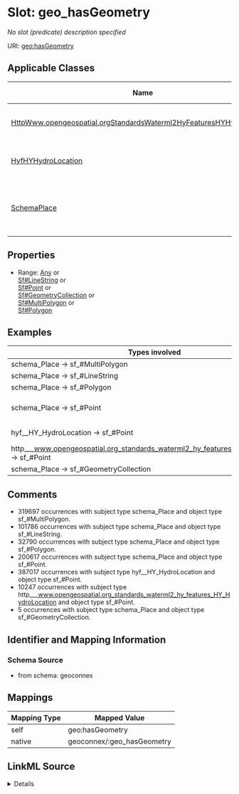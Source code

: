 

# Slot: geo_hasGeometry


_No slot (predicate) description specified_





URI: [geo:hasGeometry](http://www.opengis.net/ont/geosparql#hasGeometry)



<!-- no inheritance hierarchy -->





## Applicable Classes

| Name | Description | Modifies Slot |
| --- | --- | --- |
| [HttpWww.opengeospatial.orgStandardsWaterml2HyFeaturesHYHydroLocation](../classes/HttpWww.opengeospatial.orgStandardsWaterml2HyFeaturesHYHydroLocation.md) | No class (type) description specified |  no  |
| [HyfHYHydroLocation](../classes/HyfHYHydroLocation.md) | No class (type) description specified |  no  |
| [SchemaPlace](../classes/SchemaPlace.md) | Entities that have a somewhat fixed, physical extension |  no  |







## Properties

* Range: [Any](../classes/Any.md)&nbsp;or&nbsp;<br />[Sf#LineString](../classes/Sf#LineString.md)&nbsp;or&nbsp;<br />[Sf#Point](../classes/Sf#Point.md)&nbsp;or&nbsp;<br />[Sf#GeometryCollection](../classes/Sf#GeometryCollection.md)&nbsp;or&nbsp;<br />[Sf#MultiPolygon](../classes/Sf#MultiPolygon.md)&nbsp;or&nbsp;<br />[Sf#Polygon](../classes/Sf#Polygon.md)






## Examples

| Types involved | Subject | Predicate | Object |
| --- | --- | --- | --- |
| schema_Place → sf_#MultiPolygon | https://geoconnex.us/ref/ua10/98263 | geo:hasGeometry | https://gleaner.io/xid/genid/crht3s93cv0c73e1d15g |
| schema_Place → sf_#LineString | https://geoconnex.us/ref/mainstems/99895 | geo:hasGeometry | https://gleaner.io/xid/genid/cks4khsip8tc7lvlbq90 |
| schema_Place → sf_#Polygon | https://geoconnex.us/ref/pws/WY5680103 | geo:hasGeometry | _:b783557 |
| schema_Place → sf_#Point | https://sta.geoconnex.dev/collections/WQIE-WQP/Datastreams/items/'007ab627-00bf-f48c-a27c-d1af60f4e3c6' | geo:hasGeometry | _:b842331 |
| hyf__HY_HydroLocation → sf_#Point | https://sta.geoconnex.dev/collections/USGS/Things/items/'USNWS-390855089210900' | geo:hasGeometry | _:b850485 |
| http___www.opengeospatial.org_standards_waterml2_hy_features_HY_HydroLocation → sf_#Point | https://geoconnex.us/ornl/hydrosource/dams/999 | geo:hasGeometry | https://gleaner.io/xid/genid/ckh8pd4ip8t5ksin2050 |
| schema_Place → sf_#GeometryCollection | https://geoconnex.us/ref/pws/SC0720003 | geo:hasGeometry | _:b163095 |


## Comments

* 319697 occurrences with subject type schema_Place and object type sf_#MultiPolygon.
* 101786 occurrences with subject type schema_Place and object type sf_#LineString.
* 32790 occurrences with subject type schema_Place and object type sf_#Polygon.
* 200617 occurrences with subject type schema_Place and object type sf_#Point.
* 387017 occurrences with subject type hyf__HY_HydroLocation and object type sf_#Point.
* 10247 occurrences with subject type http___www.opengeospatial.org_standards_waterml2_hy_features_HY_HydroLocation and object type sf_#Point.
* 5 occurrences with subject type schema_Place and object type sf_#GeometryCollection.

## Identifier and Mapping Information







### Schema Source


* from schema: geoconnex




## Mappings

| Mapping Type | Mapped Value |
| ---  | ---  |
| self | geo:hasGeometry |
| native | geoconnex/:geo_hasGeometry |




## LinkML Source

<details>
```yaml
name: geo_hasGeometry
description: No slot (predicate) description specified
comments:
- 319697 occurrences with subject type schema_Place and object type sf_#MultiPolygon.
- 101786 occurrences with subject type schema_Place and object type sf_#LineString.
- 32790 occurrences with subject type schema_Place and object type sf_#Polygon.
- 200617 occurrences with subject type schema_Place and object type sf_#Point.
- 387017 occurrences with subject type hyf__HY_HydroLocation and object type sf_#Point.
- 10247 occurrences with subject type http___www.opengeospatial.org_standards_waterml2_hy_features_HY_HydroLocation
  and object type sf_#Point.
- 5 occurrences with subject type schema_Place and object type sf_#GeometryCollection.
examples:
- description: schema_Place → sf_#MultiPolygon
  object:
    example_object: https://gleaner.io/xid/genid/crht3s93cv0c73e1d15g
    example_predicate: geo:hasGeometry
    example_subject: https://geoconnex.us/ref/ua10/98263
- description: schema_Place → sf_#LineString
  object:
    example_object: https://gleaner.io/xid/genid/cks4khsip8tc7lvlbq90
    example_predicate: geo:hasGeometry
    example_subject: https://geoconnex.us/ref/mainstems/99895
- description: schema_Place → sf_#Polygon
  object:
    example_object: _:b783557
    example_predicate: geo:hasGeometry
    example_subject: https://geoconnex.us/ref/pws/WY5680103
- description: schema_Place → sf_#Point
  object:
    example_object: _:b842331
    example_predicate: geo:hasGeometry
    example_subject: https://sta.geoconnex.dev/collections/WQIE-WQP/Datastreams/items/'007ab627-00bf-f48c-a27c-d1af60f4e3c6'
- description: hyf__HY_HydroLocation → sf_#Point
  object:
    example_object: _:b850485
    example_predicate: geo:hasGeometry
    example_subject: https://sta.geoconnex.dev/collections/USGS/Things/items/'USNWS-390855089210900'
- description: http___www.opengeospatial.org_standards_waterml2_hy_features_HY_HydroLocation
    → sf_#Point
  object:
    example_object: https://gleaner.io/xid/genid/ckh8pd4ip8t5ksin2050
    example_predicate: geo:hasGeometry
    example_subject: https://geoconnex.us/ornl/hydrosource/dams/999
- description: schema_Place → sf_#GeometryCollection
  object:
    example_object: _:b163095
    example_predicate: geo:hasGeometry
    example_subject: https://geoconnex.us/ref/pws/SC0720003
from_schema: geoconnex
rank: 1000
slot_uri: geo:hasGeometry
alias: geo_hasGeometry
domain_of:
- http___www.opengeospatial.org_standards_waterml2_hy_features_HY_HydroLocation
- hyf__HY_HydroLocation
- schema_Place
range: Any
any_of:
- range: sf_#LineString
- range: sf_#Point
- range: sf_#GeometryCollection
- range: sf_#MultiPolygon
- range: sf_#Polygon

```
</details>